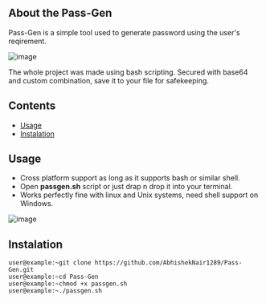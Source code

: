 ## About the Pass-Gen

Pass-Gen is a simple tool used to generate password using the user's reqirement.

![image](https://github.com/AbhishekNair1289/Pass-Gen/assets/74359627/b732f5d7-55ef-49e0-86d3-1d39c2682c97)


The whole project was made using bash scripting. Secured with base64 and custom combination, save it to your file for safekeeping.

## Contents

- [Usage](#configuration)
- [Instalation](#instalation)

## Usage
- Cross platform support as long as it supports bash or similar shell.
- Open **passgen.sh** script or just drap n drop it into your terminal.
- Works perfectly fine with linux and Unix systems, need shell support on Windows.

![image](https://github.com/AbhishekNair1289/Pass-Gen/assets/74359627/d03b4528-ee45-4640-b0d4-1854207c0ed2)

## Instalation

```console
user@example:~git clone https://github.com/AbhishekNair1289/Pass-Gen.git
user@example:~cd Pass-Gen
user@example:~chmod +x passgen.sh 
user@example:~./passgen.sh
```


